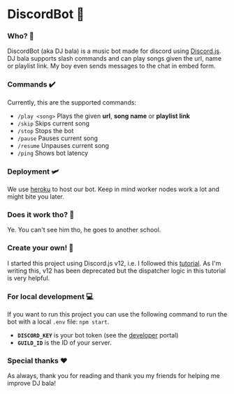 # DiscordBot 🚅

### Who? 🤔
DiscordBot (aka DJ bala) is a music bot made for discord using [Discord.js](https://discord.js.org/#/docs/main/stable/general/welcome). DJ bala supports slash commands and can play songs given the url, name or playlist link. My boy even sends messages to the chat in embed form. 

### Commands ✔️
Currently, this are the supported commands:
* `/play <song>` Plays the given **url**, **song name** or **playlist link**
* `/skip` Skips current song
* `/stop` Stops the bot
* `/pause` Pauses current song
* `/resume` Unpauses current song
* `/ping` Shows bot latency

### Deployment 🛩️
We use [heroku](https://discordbot-paredao.herokuapp.com) to host our bot. Keep in mind worker nodes work a lot and might bite you later.

### Does it work tho? 🏫
Ye. You can't see him tho, he goes to another school.

### Create your own! 📝
I started this project using Discord.js v12, i.e. I followed this [tutorial](https://gabrieltanner.org/blog/dicord-music-bot). As I'm writing this, v12 has been deprecated but the dispatcher logic in this tutorial is very helpful. 

### For local development 💻
If you want to run this project you can use the following command to run the bot with a local `.env` file: `npm start`. 
* **`DISCORD_KEY`** is your bot token (see the [developer](https://discord.com/developers/applications) portal)
* **`GUILD_ID`** is the ID of your server.

### Special thanks ❤️
As always, thank you for reading and thank you my friends for helping me improve DJ bala! 

